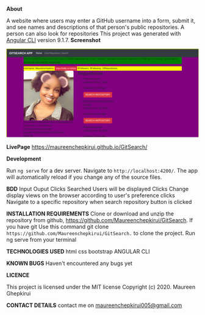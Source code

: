 **About**

A website where users may enter a GitHub username into a form, submit it, and see names and descriptions of that person's public repositories. A person can also look for repositories
This project was generated with [Angular CLI](https://github.com/angular/angular-cli) version 9.1.7.
**Screenshot**

![](https://github.com/Maureenchepkirui/GitSearch/blob/master/src/assets/screenshot.png)

**LivePage**
https://maureenchepkirui.github.io/GitSearch/

 **Development**

Run `ng serve` for a dev server.
 Navigate to `http://localhost:4200/`.
 The app will automatically reload if you change any of the source files.

**BDD**
Input Ouput Clicks Searched Users will be displayed Clicks Change display views on the browser according to user's preference clicks Navigate to a specific repository when search repository button is clicked

**INSTALLATION REQUIREMENTS**
Clone or download and unzip the repository from github, https://github.com/Maureenchepkirui/GitSearch.
If you have git Use this command git clone `https://github.com/Maureenchepkirui/GitSearch.` to clone the project.
Run ng serve from your terminal


**TECHNOLOGIES USED**
html
css
bootstrap
ANGULAR CLI

**KNOWN BUGS**
Haven't encountered any bugs yet

**LICENCE**

This project is licensed under the MIT license Copyright (c) 2020. Maureen Ghepkirui

**CONTACT DETAILS**
contact me on <a href="maureenchepkirui005@gmail.com">maureenchepkirui005@gmail.com</a>
